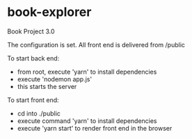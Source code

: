 # book-explorer
Book Project 3.0

The configuration is set. All front end is delivered from /public

To start back end:
  - from root, execute 'yarn' to install dependencies
  - execute 'nodemon app.js'
  - this starts the server

To start front end:
  - cd into ./public
  - execute command 'yarn' to install dependencies
  - execute 'yarn start' to render front end in the browser


